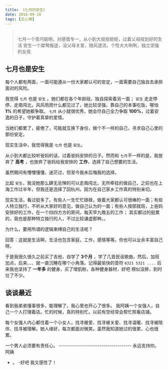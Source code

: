 ```yaml
---
title: 《七月的安生》
date: 2016-09-18
tags: [云心情]
---
```


<blockquote class="blockquote-center">
    <br>七月一个乖巧聪明，对感情专一，从小到大规规矩矩，过着父母规划好的生活
    安生一个桀骜叛逆，没父母关爱，随风逐流，个性大大咧咧，独立坚强的女孩<br>
</blockquote>

<!-- more -->
## 七月也是安生
每个人都有两面，一面可能遵从一份大家都认可的安定，一面需要自己独自去承担面对的风险。

我觉得 `七月` 也是 `安生` 。她们都在各个年龄段，独自探索着另一面；
`安生` 走走停停，走南闯北，风风雨雨什么都见过了，她比较坚强，靠自己的本事吃饭，哪怕 **1%** 的希望她都争取。
`七月` 从小就很优秀，她会尽自己全力争取 **100%**，过着安逸的日子，守护着真挚的爱情。

当她们都累了，疲倦了，可能就互换下身份，做个不一样的自己，寻求自己心里的那份安定。

现实生活中，我觉得我是 `七月` 也是 `安生`。

从小到大都比较听爸妈的话，过着爸妈安排的日子。然而和 `七月`不一样的是，我放弃了 **高考** ，也放弃了爸妈给我安排的 **工作**，选择了自己想要的生活。

虽然期间有懵懵懂懂，迷茫过，但至今我未后悔我的选择。

比起 `安生`，我没她那么肆无忌惮的可以走南闯北，无所牵挂的做自己，之前也在上海工作过半年，但我还是选择了回杭州。因为在自己家乡工作真的特别亲切。

现实生活，看过挺多了。有些人一生忙忙碌碌，做着大家都认可很棒的一面；有些人特立独行，不听从大家好的意见，做自己认为的一面；有些人按部就班，上爸妈安排好的工作，在一个四四方方的房间，每天早九晚五的工作；
其实都过的挺累的，我也是那种特立独行的人，不过比较谦虚那种。。

为什么，要用所谓的逻辑束缚自己的生活呢？

回答：这就是生活啊，生活也包含家庭，工作，感情等等。你也可以业余丰富自己呀。

于是我很久很久之前买了吉他，自学了 **3个月** ，学了几首民谣歌曲，然后，加班加点，后来、、、就一直沉睡在哪个小角落。记得最愉快的音符 `6321 5321 ....`
后来我也坚持了 **一年多** 的健身，买了增肌粉，各种健身器材，好吧 楞似没胖，到时壮了不少。

## 谈谈最近
看到我弟弟懂事很多，能理解了，我心里也开心了很多。
我阿姨一个女强人，自己一个人打理着店。忙的时候，真的特别忙。以前有空经常会帮忙照看店铺。

每个女强人内心都住着一个小女人，找寻被爱、找寻被关爱、找寻温暖、找寻被陪伴、找寻被理解。她人缘好，每次都面对微笑。虽然我知道她过的很累，心也很累。

一个男人必须要有责任心。
------------------------------------ 永远支持你。阿姨


   - 。 -好吧 我又感性了！







